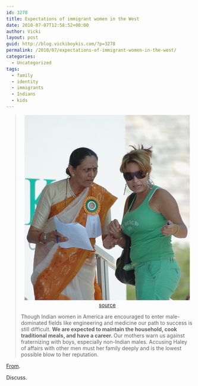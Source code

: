 ```yaml
---
id: 3278
title: Expectations of immigrant women in the West
date: 2010-07-07T12:58:52+00:00
author: Vicki
layout: post
guid: http://blog.vickiboykis.com/?p=3278
permalink: /2010/07/expectations-of-immigrant-women-in-the-west/
categories:
  - Uncategorized
tags:
  - family
  - identity
  - immigrants
  - Indians
  - kids
---
```

> <p style="text-align: center;">
>   <a href="https://raw.githubusercontent.com/veekaybee/wlb/gh-pages/assets/images/2010/07/indianamerican.jpg"><img class="aligncenter size-full wp-image-3279" title="indianamerican" src="https://raw.githubusercontent.com/veekaybee/wlb/gh-pages/assets/images/2010/07/indianamerican.jpg" alt="" width="445" height="500" /></a><a href="http://www.flickr.com/photos/kptyson/329172985/">source</a>
> </p>
> 
> <p style="text-align: left;">
>   Though Indian women in America are encouraged to enter male-dominated fields like engineering and medicine our path to success is still difficult. <strong>We are expected to maintain the household, cook traditional meals, and have a career. </strong>Our mothers warn us against fraternizing with boys, especially non-Indian males. Accusing Haley of affairs with other men must her family deeply and is the lowest possible blow to her reputation.
> </p>

[From](http://www.harpyness.com/2010/07/07/guest-post-sneha-goud-on-nikki-haley/).

Discuss.
